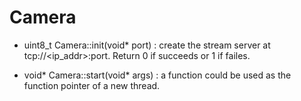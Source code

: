 # Camera

- uint8_t Camera::init(void\* port) : create the stream server at tcp://<ip_addr>:port. Return 0 if succeeds or 1 if failes.

- void\* Camera::start(void\* args) : a function could be used as the function pointer of a new thread.
